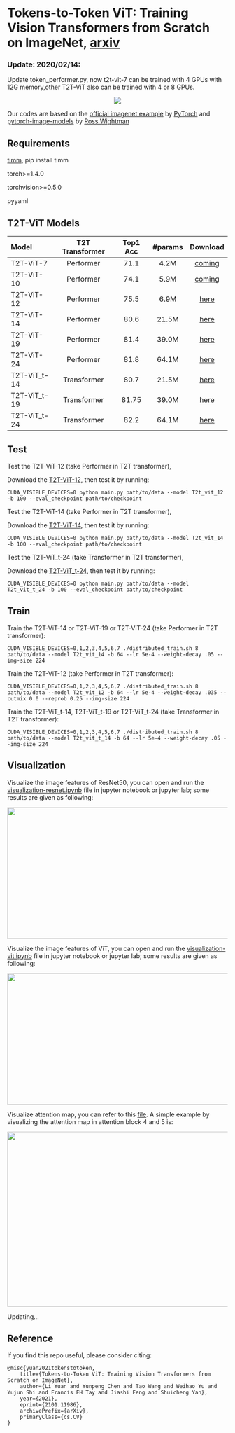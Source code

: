 # Tokens-to-Token ViT: Training Vision Transformers from Scratch on ImageNet, [arxiv](https://arxiv.org/abs/2101.11986)

### Update: 2020/02/14:

Update token_performer.py, now t2t-vit-7 can be trained with 4 GPUs with 12G memory,other T2T-ViT also can be trained with 4 or 8 GPUs.




<p align="center">
<img src="https://github.com/yitu-opensource/T2T-ViT/blob/main/images/f1.png">
</p>

Our codes are based on the [official imagenet example](https://github.com/pytorch/examples/tree/master/imagenet) by [PyTorch](https://pytorch.org/) and [pytorch-image-models](https://github.com/rwightman/pytorch-image-models) by [Ross Wightman](https://github.com/rwightman)


## Requirements
[timm](https://github.com/rwightman/pytorch-image-models), pip install timm

torch>=1.4.0

torchvision>=0.5.0

pyyaml


## T2T-ViT Models


| Model    | T2T Transformer | Top1 Acc | #params |  Download|
| :---     |   :---:         |  :---:   |  :---:  |  :---:  | 
| T2T-ViT-7    |  Performer  |   71.1   |  4.2M  | [coming]()| 
| T2T-ViT-10   |  Performer  |   74.1   |  5.9M  | [coming]()| 
| T2T-ViT-12   |  Performer  |   75.5   |  6.9M  | [here](https://drive.google.com/file/d/1TEPc84jOYDZ7E2xTsq6nB5ffA7C-w9Cy/view?usp=sharing)  |
| T2T-ViT-14   |  Performer  |   80.6   |  21.5M | [here](https://drive.google.com/file/d/1zTXtcGwIS_AmPqhUDACYDITDmnNP2yLI/view?usp=sharing)| 
| T2T-ViT-19   |  Performer  |   81.4   |  39.0M | [here](https://drive.google.com/file/d/1uXOXQ44wNvHOpQxL39jkpcexJv5wH6DG/view?usp=sharing)| 
| T2T-ViT-24   |  Performer  |   81.8   |  64.1M | [here](https://drive.google.com/file/d/1XujowogyGVR81EsUsYAwlJeeZjERrOd0/view?usp=sharing)| 
| T2T-ViT_t-14 | Transformer |   80.7   |  21.5M | [here](https://drive.google.com/file/d/1GG_hOMwC_ceDt_FqlESQ8QhCHATLfIJC/view?usp=sharing)  | 
| T2T-ViT_t-19 | Transformer |   81.75  |  39.0M | [here](https://drive.google.com/file/d/1GdTwGuvZKiZTs4euAmEvRwT_czDOKKqJ/view?usp=sharing) | 
| T2T-ViT_t-24 | Transformer |   82.2   |  64.1M | [here](https://drive.google.com/file/d/1Edw9jFasXFl5LVrRvJ44vMuQXOlvbDJP/view?usp=sharing) | 



## Test

Test the T2T-ViT-12 (take Performer in T2T transformer),

Download the [T2T-ViT-12](https://drive.google.com/file/d/1TEPc84jOYDZ7E2xTsq6nB5ffA7C-w9Cy/view?usp=sharing), then test it by running:

```
CUDA_VISIBLE_DEVICES=0 python main.py path/to/data --model T2t_vit_12 -b 100 --eval_checkpoint path/to/checkpoint
```

Test the T2T-ViT-14 (take Performer in T2T transformer),

Download the [T2T-ViT-14](https://drive.google.com/file/d/1zTXtcGwIS_AmPqhUDACYDITDmnNP2yLI/view?usp=sharing), then test it by running:

```
CUDA_VISIBLE_DEVICES=0 python main.py path/to/data --model T2t_vit_14 -b 100 --eval_checkpoint path/to/checkpoint
```

Test the T2T-ViT_t-24 (take Transformer in T2T transformer),

Download the [T2T-ViT_t-24](https://drive.google.com/file/d/1Edw9jFasXFl5LVrRvJ44vMuQXOlvbDJP/view?usp=sharing), then test it by running:

```
CUDA_VISIBLE_DEVICES=0 python main.py path/to/data --model T2t_vit_t_24 -b 100 --eval_checkpoint path/to/checkpoint
```

## Train


Train the T2T-ViT-14 or T2T-ViT-19 or T2T-ViT-24 (take Performer in T2T transformer):

```
CUDA_VISIBLE_DEVICES=0,1,2,3,4,5,6,7 ./distributed_train.sh 8 path/to/data --model T2t_vit_14 -b 64 --lr 5e-4 --weight-decay .05 --img-size 224
```

Train the T2T-ViT-12 (take Performer in T2T transformer):
```
CUDA_VISIBLE_DEVICES=0,1,2,3,4,5,6,7 ./distributed_train.sh 8 path/to/data --model T2t_vit_12 -b 64 --lr 5e-4 --weight-decay .035 --cutmix 0.0 --reprob 0.25 --img-size 224
```

Train the T2T-ViT_t-14, T2T-ViT_t-19 or T2T-ViT_t-24 (take Transformer in T2T transformer):
```
CUDA_VISIBLE_DEVICES=0,1,2,3,4,5,6,7 ./distributed_train.sh 8 path/to/data --model T2t_vit_t_14 -b 64 --lr 5e-4 --weight-decay .05 --img-size 224
```



## Visualization

Visualize the image features of ResNet50, you can open and run the [visualization-resnet.ipynb](https://github.com/yitu-opensource/T2T-ViT/blob/8cf18b1c99f8622292a897242240c31f87ac4489/visualization_resnet.ipynb) file in jupyter notebook or jupyter lab; some results are given as following:

<p align="center">
<img src="https://github.com/yitu-opensource/T2T-ViT/blob/main/images/resnet_conv1.png" width="600" height="300"/>
</p>

Visualize the image features of ViT, you can open and run the [visualization-vit.ipynb](https://github.com/yitu-opensource/T2T-ViT/blob/8cf18b1c99f8622292a897242240c31f87ac4489/visualization-vit.ipynb) file in jupyter notebook or jupyter lab; some results are given as following:

<p align="center">
<img src="https://github.com/yitu-opensource/T2T-ViT/blob/main/images/vit_block1.png" width="600" height="300"/>
</p>

Visualize attention map, you can refer to this [file](https://github.com/jeonsworld/ViT-pytorch/blob/main/visualize_attention_map.ipynb). A simple example by visualizing the attention map in attention block 4 and 5 is:


<p align="center">
<img src="https://github.com/yitu-opensource/T2T-ViT/blob/main/images/attention_visualization.png" width="600" height="400"/>
</p>



Updating...

## Reference
If you find this repo useful, please consider citing:
```
@misc{yuan2021tokenstotoken,
    title={Tokens-to-Token ViT: Training Vision Transformers from Scratch on ImageNet},
    author={Li Yuan and Yunpeng Chen and Tao Wang and Weihao Yu and Yujun Shi and Francis EH Tay and Jiashi Feng and Shuicheng Yan},
    year={2021},
    eprint={2101.11986},
    archivePrefix={arXiv},
    primaryClass={cs.CV}
}
```

